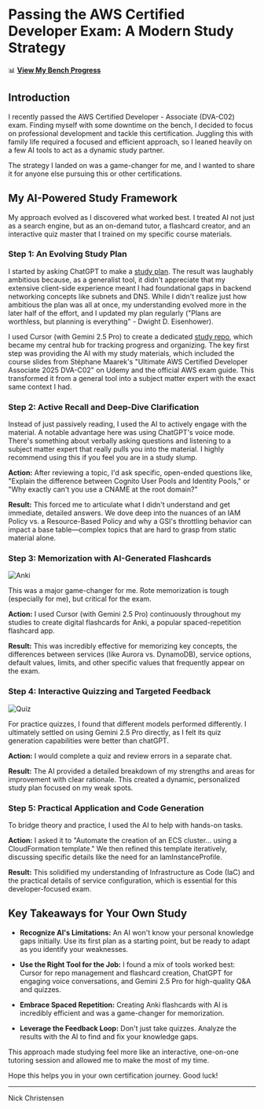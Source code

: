 # Passing the AWS Certified Developer Exam: A Modern Study Strategy

📊 **[View My Bench Progress](./AWS%20Certified%20Developer%20Associate/Nick-s-Bench-Progress.md)**

## Introduction


I recently passed the AWS Certified Developer - Associate (DVA-C02) exam. Finding myself with some downtime on the bench, I decided to focus on professional development and tackle this certification. Juggling this with family life required a focused and efficient approach, so I leaned heavily on a few AI tools to act as a dynamic study partner.

The strategy I landed on was a game-changer for me, and I wanted to share it for anyone else pursuing this or other certifications.

## My AI-Powered Study Framework

My approach evolved as I discovered what worked best. I treated AI not just as a search engine, but as an on-demand tutor, a flashcard creator, and an interactive quiz master that I trained on my specific course materials.

### Step 1: An Evolving Study Plan

I started by asking ChatGPT to make a [study plan](./AWS%20Certified%20Developer%20Associate/Nick-s-Bench-Progress.md). The result was laughably ambitious because, as a generalist tool, it didn't appreciate that my extensive client-side experience meant I had foundational gaps in backend networking concepts like subnets and DNS. While I didn't realize just how ambitious the plan was all at once, my understanding evolved more in the later half of the effort, and I updated my plan regularly ("Plans are worthless, but planning is everything" - Dwight D. Eisenhower). 

I used Cursor (with Gemini 2.5 Pro) to create a dedicated [study repo](https://github.com/chrishonson/Nick-s-Bench-Progress), which became my central hub for tracking progress and organizing. The key first step was providing the AI with my study materials, which included the course slides from Stéphane Maarek's "Ultimate AWS Certified Developer Associate 2025 DVA-C02" on Udemy and the official AWS exam guide. This transformed it from a general tool into a subject matter expert with the exact same context I had.

### Step 2: Active Recall and Deep-Dive Clarification

Instead of just passively reading, I used the AI to actively engage with the material. A notable advantage here was using ChatGPT's voice mode. There's something about verbally asking questions and listening to a subject matter expert that really pulls you into the material. I highly recommend using this if you feel you are in a study slump.

**Action:** After reviewing a topic, I'd ask specific, open-ended questions like, "Explain the difference between Cognito User Pools and Identity Pools," or "Why exactly can't you use a CNAME at the root domain?"

**Result:** This forced me to articulate what I didn't understand and get immediate, detailed answers. We dove deep into the nuances of an IAM Policy vs. a Resource-Based Policy and why a GSI's throttling behavior can impact a base table—complex topics that are hard to grasp from static material alone.

### Step 3: Memorization with AI-Generated Flashcards
![Anki](assets/screenshot-2025-06-27-10.29.31am.png)

This was a major game-changer for me. Rote memorization is tough (especially for me), but critical for the exam.

**Action:** I used Cursor (with Gemini 2.5 Pro) continuously throughout my studies to create digital flashcards for Anki, a popular spaced-repetition flashcard app.

**Result:** This was incredibly effective for memorizing key concepts, the differences between services (like Aurora vs. DynamoDB), service options, default values, limits, and other specific values that frequently appear on the exam.

### Step 4: Interactive Quizzing and Targeted Feedback
![Quiz](assets/screenshot-2025-06-27-10.46.35am.png)

For practice quizzes, I found that different models performed differently. I ultimately settled on using Gemini 2.5 Pro directly, as I felt its quiz generation capabilities were better than chatGPT.

**Action:** I would complete a quiz and review errors in a separate chat.

**Result:** The AI provided a detailed breakdown of my strengths and areas for improvement with clear rationale. This created a dynamic, personalized study plan focused on my weak spots.

### Step 5: Practical Application and Code Generation

To bridge theory and practice, I used the AI to help with hands-on tasks.

**Action:** I asked it to "Automate the creation of an ECS cluster... using a CloudFormation template." We then refined this template iteratively, discussing specific details like the need for an IamInstanceProfile.

**Result:** This solidified my understanding of Infrastructure as Code (IaC) and the practical details of service configuration, which is essential for this developer-focused exam.

## Key Takeaways for Your Own Study

- **Recognize AI's Limitations:** An AI won't know your personal knowledge gaps initially. Use its first plan as a starting point, but be ready to adapt as you identify your weaknesses.

- **Use the Right Tool for the Job:** I found a mix of tools worked best: Cursor for repo management and flashcard creation, ChatGPT for engaging voice conversations, and Gemini 2.5 Pro for high-quality Q&A and quizzes.

- **Embrace Spaced Repetition:** Creating Anki flashcards with AI is incredibly efficient and was a game-changer for memorization.

- **Leverage the Feedback Loop:** Don't just take quizzes. Analyze the results with the AI to find and fix your knowledge gaps.

This approach made studying feel more like an interactive, one-on-one tutoring session and allowed me to make the most of my time.

Hope this helps you in your own certification journey. Good luck!

---



Nick Christensen